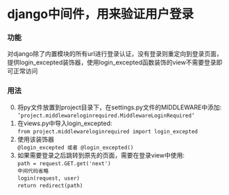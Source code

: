 # django中间件，用来验证用户登录

### 功能<br>
对django除了内置模块的所有url进行登录认证，没有登录则重定向到登录页面，
提供login_excepted装饰器，使用login_excepted函数装饰的view不需要登录即可正常访问

### 用法<br>
0.  将py文件放置到project目录下，在settings.py文件的MIDDLEWARE中添加:<br>
        ```
        ’project.middlewareloginrequired.MiddlewareLoginRequired‘
        ```
1. 在views.py中导入login_excepted:<br>
        ```
        from project.middlewareloginrequired import login_excepted
        ```
2. 使用该装饰器<br>
        ```
        @login_excepted 或者 @login_excepted()
        ```
3. 如果需要登录之后跳转到原先的页面，需要在登录view中使用:<br>
        ```path = request.GET.get('next')```<br>
        ```中间代码省略```<br>
        ```login(request, user)```<br>
                ```return redirect(path)
                ```

